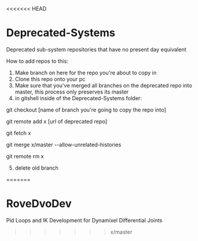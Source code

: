 <<<<<<< HEAD
# Deprecated-Systems
 Deprecated sub-system repositories that have no present day equivalent

How to add repos to this: 

1) Make branch on here for the repo you're about to copy in
2) Clone this repo onto your pc
3) Make sure that you've merged all branches on the deprecated repo into master, this process only preserves its master
4) in gitshell inside of the Deprecated-Systems folder:

git checkout [name of branch you're going to copy the repo into]

git remote add x [url of deprecated repo]

git fetch x

git merge x/master --allow-unrelated-histories

git remote rm x

5) delete old branch

=======
# RoveDvoDev
Pid Loops and IK Development for Dynamixel Differential Joints
>>>>>>> x/master
